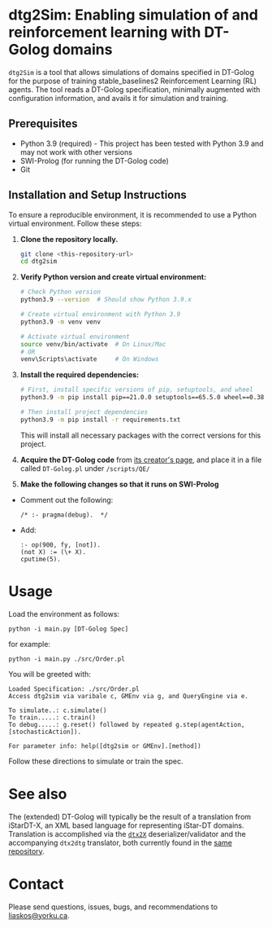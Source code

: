 # dtg2Sim: Enabling simulation of and reinforcement learning with DT-Golog domains

`dtg2Sim` is a tool that allows simulations of domains specified in DT-Golog for the purpose of training stable_baselines2 Reinforcement Learning (RL) agents. The tool reads a DT-Golog specification, minimally augmented with configuration information, and avails it for simulation and training.
## Prerequisites
- Python 3.9 (required) - This project has been tested with Python 3.9 and may not work with other versions
- SWI-Prolog (for running the DT-Golog code)
- Git
## Installation and Setup Instructions

To ensure a reproducible environment, it is recommended to use a Python virtual environment. Follow these steps:

1. **Clone the repository locally.**
   ```bash
   git clone <this-repository-url>
   cd dtg2sim
   ```

2. **Verify Python version and create virtual environment:**
   ```bash
   # Check Python version
   python3.9 --version  # Should show Python 3.9.x
   
   # Create virtual environment with Python 3.9
   python3.9 -m venv venv
   
   # Activate virtual environment
   source venv/bin/activate  # On Linux/Mac
   # OR
   venv\Scripts\activate     # On Windows
   ```

3. **Install the required dependencies:**
   ```bash
   # First, install specific versions of pip, setuptools, and wheel
   python3.9 -m pip install pip==21.0.0 setuptools==65.5.0 wheel==0.38.0
   
   # Then install project dependencies
   python3.9 -m pip install -r requirements.txt
   ```

   This will install all necessary packages with the correct versions for this project.

4. **Acquire the DT-Golog code** from [its creator's page](https://www.cs.ryerson.ca/~mes/publications/appendix/appendixC/dtgolog), and place it in a file called `DT-Golog.pl` under `/scripts/QE/`

5. **Make the following changes so that it runs on SWI-Prolog**
  - Comment out the following:
    ```
    /* :- pragma(debug).  */
    ```
  - Add:
    ```
    :- op(900, fy, [not]).
    (not X) := (\+ X).
    cputime(5).
    ```

# Usage

Load the environment as follows:

```
python -i main.py [DT-Golog Spec]
```

for example:

```
python -i main.py ./src/Order.pl
```

You will be greeted with:

```
Loaded Specification: ./src/Order.pl
Access dtg2sim via varibale c, GMEnv via g, and QueryEngine via e.

To simulate..: c.simulate()
To train.....: c.train()
To debug.....: g.reset() followed by repeated g.step(agentAction,[stochasticAction]).

For parameter info: help([dtg2sim or GMEnv].[method])
```

Follow these directions to simulate or train the spec.
# See also

The (extended) DT-Golog will typically be the result of a translation from iStarDT-X, an XML based language for representing iStar-DT domains. Translation is accomplished via the [`dtx2X`](https://github.com/cmg-yorku/dtx2X) deserializer/validator and the accompanying `dtx2dtg` translator, both currently found in the [same repository](https://github.com/cmg-yorku/dtx2X).

# Contact

Please send questions, issues, bugs, and recommendations to [liaskos@yorku.ca](mailto:liaskos@yorku.ca?Subject=RLGen).


